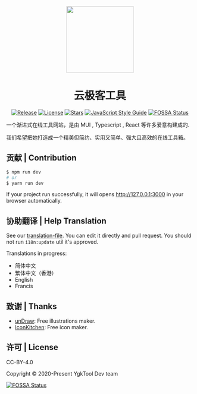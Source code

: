 <div align="center">

<a href="https://www.ygktool.com">
  <img width="180" src="https://www.ygktool.com/logo/v2/512.png">
</a>

<h1 align="center">云极客工具</h1>

[![Release](https://img.shields.io/github/release/rivertwilight/ygktool.svg)](https://github.com/rivertwilight/ygktool/releases)
[![License](https://img.shields.io/github/license/rivertwilight/ygktool.svg)](https://github.com/rivertwilight/ygktool/blob/master/LICENSE)
[![Stars](https://img.shields.io/github/stars/rivertwilight/ygktool)](https://github.com/rivertwilight/ygktool)
[![JavaScript Style Guide](https://img.shields.io/badge/code_style-Angular-red.svg)](https://github.com/lin-123/javascript)
[![FOSSA Status](https://app.fossa.com/api/projects/git%2Bgithub.com%2FRiverTwilight%2FYgkTool.svg?type=shield)](https://app.fossa.com/projects/git%2Bgithub.com%2FRiverTwilight%2FYgkTool?ref=badge_shield)

</div>

一个渐进式在线工具网站，是由 MUI , Typescript , React 等许多爱意构建成的.

我们希望把她打造成一个精美但简约、实用又简单、强大且高效的在线工具箱。

## 贡献 | Contribution

```bash
$ npm run dev
# or
$ yarn run dev
```

If your project run successfully, it will opens http://127.0.0.1:3000 in your browser automatically.

## 协助翻译 | Help Translation

See our [translation-file](/src/data/i18n/i18n.xlsx). You can edit it directly and pull request. You should not run `i18n:update` util it's approved.

Translations in progress:

-   简体中文
-   繁体中文（香港）
-   English
-   Francis

## 致谢 | Thanks

-   [unDraw](https://undraw.co/search): Free illustrations maker.
-   [IconKitchen](https://icon.kitchen/): Free icon maker.

## 许可 | License

CC-BY-4.0

Copyright © 2020-Present YgkTool Dev team

[![FOSSA Status](https://app.fossa.com/api/projects/git%2Bgithub.com%2FRiverTwilight%2FYgkTool.svg?type=large)](https://app.fossa.com/projects/git%2Bgithub.com%2FRiverTwilight%2FYgkTool?ref=badge_large)
